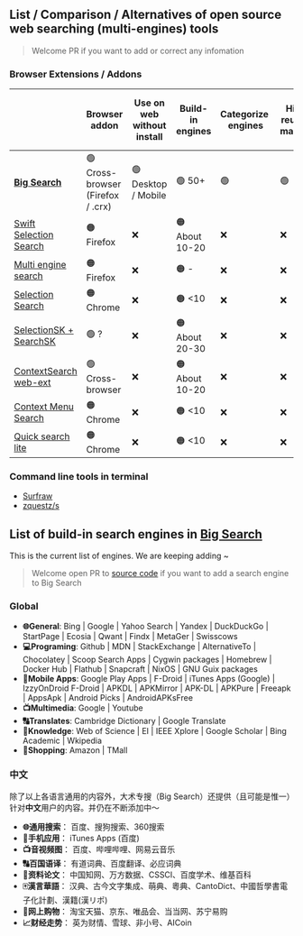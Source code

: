 ## List / Comparison / Alternatives of open source web searching (multi-engines) tools

> Welcome PR if you want to add or correct any infomation

### Browser Extensions / Addons

|                                                                                 | Browser addon                     | Use on web without install | Build-in engines | Categorize  engines | History reusing & managing | POST requests | Sync settings via browser server | Provide input box | User-custom engines | Use browser-installed engines | Search for selection |
| ------------------------------------------------------------------------------- | --------------------------------- | -------------------------- | ---------------- | ------------------- | -------------------------- | ------------- | -------------------------------- | ----------------- | ------------------- | ----------------------------- | -------------------- |
| **[Big Search](https://github.com/garywill/bigSearch)**                         | 🟢 Cross-browser (Firefox / .crx) | 🟢 Desktop / Mobile        | 🟢 50+           | 🟢                  | 🟢                         | 🟢            | 🟢                               | 🟢                | 🟢                  | 🟢                            | 🟢                   |
| [Swift Selection Search](https://github.com/CanisLupus/swift-selection-search)  | 🟠 Firefox                        | ❌                          | 🟠 About 10-20   | ❌                   | ❌                          | ❌             | 🟢                               | 🟠                | 🟢                  | ❌                             | 🟢                   |
| [Multi engine search](https://github.com/Javojav/Multi-engine-search)           | 🟠 Firefox                        | ❌                          | 🟠 -             | ❌                   | ❌                          | ❌             | -                                | 🟢                | ❌                   | 🟢                            | ?                    |
| [Selection Search](https://github.com/Pitmairen/selection-search)               | 🟠Chrome                          | ❌                          | 🟠 <10           | ❌                   | ❌                          | 🟢            | 🟢                               | 🟢                | 🟢                  | ❌                             | 🟢                   |
| [SelectionSK + SearchSK](https://bitbucket.org/ashemetov/selectionsk/wiki/Home) | 🟢 ?                              | ❌                          | 🟠 About 20-30   | ❌                   | ❌                          | ?             | ?                                | 🟢                | ?                   | ?                             | 🟢                   |
| [ContextSearch web-ext](https://github.com/ssborbis/ContextSearch-web-ext)      | 🟢 Cross-browser                  | ❌                          | 🟠 About 10-20   | ❌                   | ❌                          | 🟢            | ?                                | 🟢                | 🟢                  | 🟢                            | 🟢                   |
| [Context Menu Search](https://github.com/w3lifer/crx-context-menu-search)       | 🟠 Chrome                         | ❌                          | 🟠 <10           | ❌                   | ❌                          | ❌             | ?                                | ❌                 | 🟢                  | ❌                             | 🟢                   |
| [Quick search lite](https://github.com/hasanuzzamanbe/quick-search-extension)   | 🟠 Chrome                         | ❌                          | 🟠 <10           | ❌                   | ❌                          | ❌             | ?                                | 🟢                | ❌                   | ❌                             | 🟢                   |

### Command line tools in terminal

- [Surfraw](https://gitlab.com/surfraw/Surfraw)
- [zquestz/s](https://github.com/zquestz/s)

## List of build-in search engines in [Big Search](https://github.com/garywill/bigSearch)

This is the current list of engines. We are keeping adding ~

> Welcome open PR to [source code](https://github.com/garywill/bigSearch) if you want to add a search engine to Big Search

### Global

- **🌐General**: Bing | Google | Yahoo Search | Yandex | DuckDuckGo | StartPage | Ecosia | Qwant | Findx | MetaGer | Swisscows
- **💻Programing**: Github | MDN | StackExchange | AlternativeTo | Chocolatey | Scoop Search Apps | Cygwin packages | Homebrew | Docker Hub | Flathub | Snapcraft | NixOS | GNU Guix packages
- **📱Mobile Apps**: Google Play Apps | F-Droid | iTunes Apps (Google) | IzzyOnDroid F-Droid | APKDL | APKMirror | APK-DL | APKPure | Freeapk | AppsApk | Android Picks | AndroidAPKsFree
- **📺Multimedia**: Google | Youtube
- **🔠Translates**: Cambridge Dictionary | Google Translate
- **📑Knowledge**: Web of Science | EI | IEEE Xplore | Google Scholar | Bing Academic | Wkipedia
- **🛒Shopping**: Amazon | TMall

### 中文

除了以上各语言通用的内容外，大术专搜（Big Search）还提供（且可能是惟一）针对**中文**用户的内容。并仍在不断添加中～

- **🌐通用搜索**： 百度、搜狗搜索、360搜索
- **📱手机应用**： iTunes Apps (百度)
- **📺音视频图**： 百度、哔哩哔哩、网易云音乐
- **🔠百国语译**： 有道词典、百度翻译、必应词典
- **📑资料论文**： 中国知网、万方数据、CSSCI、百度学术、维基百科
- **🀄漢言華語**： 汉典、古今文字集成、萌典、粵典、CantoDict、中國哲學書電子化計劃、漢籍(漢リポ)
- **🛒网上购物**： 淘宝天猫、京东、唯品会、当当网、苏宁易购
- **📈财经走势**： 英为财情、雪球、非小号、AICoin
